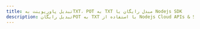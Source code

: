 ---title: تبدیل پاورپوینت بهTXT، POT به TXT مبدل رایگان یا Nodejs SDKdescription: تبدیل رایگانPOT به TXT با استفاده از Nodejs Cloud APIs & SDK. همچنین اسناد Microsoft PowerPoint را در Cloud ایجاد، ویرایش و رندر کنید.---